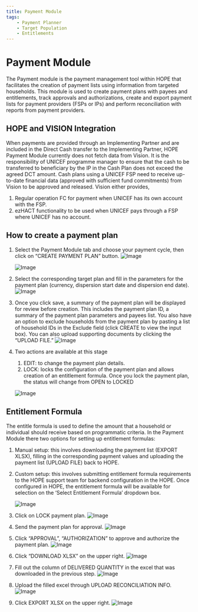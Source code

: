 ```yaml
---
title: Payment Module
tags:
    - Payment Planner
    - Target Population
    - Entitlements
---
```


# Payment Module

The Payment module is the payment management tool within HOPE that facilitates the creation of payment lists using information from targeted households. This module is used to create payment plans with payees and entitlements, track approvals and authorizations, create and export payment lists for payment providers (FSPs or IPs) and perform reconciliation with reports from payment providers.

## HOPE and VISION Integration

When payments are provided through an Implementing Partner and are included in the Direct Cash transfer to the Implementing Partner, HOPE Payment Module currently does not fetch data from Vision. It is the responsibility of UNICEF programme manager to ensure that the cash to be transferred to beneficiary by the IP in the Cash Plan does not exceed the agreed DCT amount. Cash plans using a UNICEF FSP need to receive up-to-date financial data (approved with sufficient fund commitments) from Vision to be approved and released. Vision either provides,

1. Regular operation FC for payment when UNICEF has its own account with the FSP.
2. ezHACT functionality to be used when UNICEF pays through a FSP where UNICEF has no account.

## How to create a payment plan


1. Select the Payment Module tab and choose your payment cycle, then click on “CREATE PAYMENT PLAN” button.
    ![Image](_screenshots/payment/pay_17.png)

    ![Image](_screenshots/payment/pay_18.png)

2. Select the corresponding target plan and fill in the parameters for the payment plan (currency, dispersion start date and dispersion end date).
    ![Image](_screenshots/payment/pay_19.png)

3. Once you click save, a summary of the payment plan will be displayed for review before creation. This includes the payment plan ID, a summary of the payment plan parameters and payees list. You also have an option to exclude households from the payment plan by pasting a list of household IDs in the Exclude field (click CREATE to view the input box). You can also upload supporting documents by clicking the “UPLOAD FILE.”
    ![Image](_screenshots/payment/pay_20.png)

4. Two actions are available at this stage

    1. EDIT: to change the payment plan details.
    2. LOCK: locks the configuration of the payment plan and allows creation of an entitlement formula. Once you lock the payment plan, the status will change from OPEN to LOCKED

    ![Image](_screenshots/payment/pay_21.png)


## Entitlement Formula

The entitle formula is used to define the amount that a household or individual should receive based on programmatic criteria. In the Payment Module there two options for setting up entitlement formulas:

1. Manual setup: this involves downloading the payment list (EXPORT XLSX), filling in the corresponding payment values and uploading the payment list (UPLOAD FILE) back to HOPE.

2. Custom setup: this involves submitting entitlement formula requirements to the HOPE support team for backend configuration in the HOPE. Once configured in HOPE, the entitlement formula will be available for selection on the ‘Select Entitlement Formula’ dropdown box.

    ![Image](_screenshots/payment/pay_22.png)

3. Click on LOCK payment plan.
    ![Image](_screenshots/payment/pay_23.png)

4. Send the payment plan for approval.
    ![Image](_screenshots/payment/pay_24.png)

5. Click “APPROVAL”, “AUTHORIZATION” to approve and authorize the payment plan.
    ![Image](_screenshots/payment/pay_25.png)

6. Click “DOWNLOAD XLSX” on the upper right.
    ![Image](_screenshots/payment/pay_26.png)

7. Fill out the column of DELIVERED QUANTITY in the excel that was downloaded in the previous step.
    ![Image](_screenshots/payment/pay_27.png)

8. Upload the filled excel through UPLOAD RECONCILIATION INFO.
    ![Image](_screenshots/payment/pay_28.png)

9. Click EXPORT XLSX on the upper right.
    ![Image](_screenshots/payment/pay_29.png)
